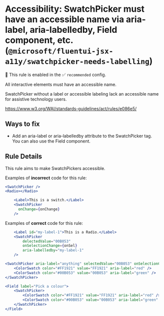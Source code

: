 # Accessibility: SwatchPicker must have an accessible name via aria-label, aria-labelledby, Field component, etc. (`@microsoft/fluentui-jsx-a11y/swatchpicker-needs-labelling`)

💼 This rule is enabled in the ✅ `recommended` config.

<!-- end auto-generated rule header -->

All interactive elements must have an accessible name.

SwatchPicker without a label or accessible labeling lack an accessible name for assistive technology users.

<https://www.w3.org/WAI/standards-guidelines/act/rules/e086e5/>

## Ways to fix

-   Add an aria-label or aria-labelledby attribute to the SwatchPicker tag. You can also use the Field component.

## Rule Details

This rule aims to make SwatchPickers accessible.

Examples of **incorrect** code for this rule:

```jsx
<SwatchPicker />
<Radio></Radio>
```

```jsx
    <Label>This is a switch.</Label>
    <SwatchPicker
      onChange={onChange}
    />
```

Examples of **correct** code for this rule:

```jsx
    <Label id="my-label-1">This is a Radio.</Label>
    <SwatchPicker
        delectedValue="00B053" 
        onSelectionChange={onSel}
        aria-labelledby="my-label-1"
    />
```

```jsx
<SwatchPicker aria-label="anything" selectedValue="00B053" onSelectionChange={onSel}>
    <ColorSwatch color="#FF1921" value="FF1921" aria-label="red" />
    <ColorSwatch color="#00B053" value="00B053" aria-label="green" />
</SwatchPicker>
```

```jsx
<Field label="Pick a colour">
    <SwatchPicker>
        <ColorSwatch color="#FF1921" value="FF1921" aria-label="red" />
        <ColorSwatch color="#00B053" value="00B053" aria-label="green" />
    </SwatchPicker>
</Field>
```
